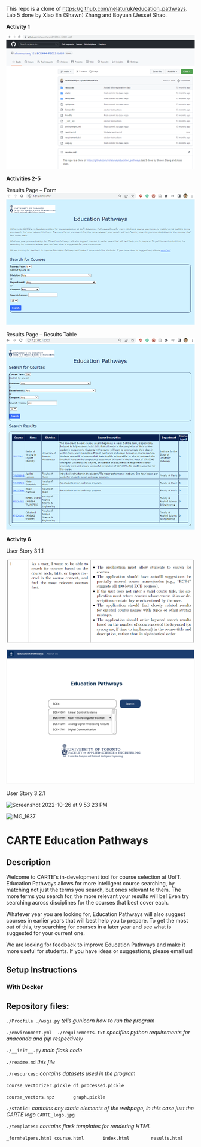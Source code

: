 This repo is a clone of 
https://github.com/nelaturuk/education_pathways. 
Lab 5 done by Xiao En (Shawn) Zhang and Boyuan (Jesse) Shao.

**Activity 1**

![](images/activity1.png)

**Activities 2-5**

Results Page – Form
![](images/activity2-5_home.png)

Results Page – Results Table
![](images/activity2-5_results.png)

**Activity 6**

User Story 3.1.1

![](images/userstory311.png)

![](images/userstory311-frontend.png)

User Story 3.2.1

<img width="708" alt="Screenshot 2022-10-26 at 9 53 23 PM" src="https://user-images.githubusercontent.com/59927679/198172662-685ceaa9-7b5d-41eb-b7d0-fecf9b520fd5.png">

![IMG_1637](https://user-images.githubusercontent.com/59927679/198172697-2076c213-c062-41ed-afe2-e1433a5151cf.jpg)


# CARTE Education Pathways

## Description
Welcome to CARTE's in-development tool for course selection at UofT. Education Pathways allows for more intelligent course searching, by matching not just the terms you search, but ones relevant to them. The more terms you search for, the more relevant your results will be! Even try searching across disciplines for the courses that best cover each.

Whatever year you are looking for, Education Pathways will also suggest courses in earlier years that will best help you to prepare. To get the most out of this, try searching for courses in a later year and see what is suggested for your current one.

We are looking for feedback to improve Education Pathways and make it more useful for students. If you have ideas or suggestions, please email us!

## Setup Instructions

### With Docker



## Repository files:

`./Procfile ./wsgi.py` *tells gunicorn how to run the program*

`./environment.yml  ./requirements.txt` *specifies python requirements for anaconda and pip respectively*

`./__init__.py` *main flask code*

`./readme.md` *this file*

`./resources:` *contains datasets used in the program*

`course_vectorizer.pickle df_processed.pickle`

`course_vectors.npz       graph.pickle`

`./static:` *contains any static elements of the webpage, in this case just the CARTE logo*
`CARTE_logo.jpg`

`./templates:` *contains flask templates for rendering HTML*

`_formhelpers.html course.html       index.html        results.html`
